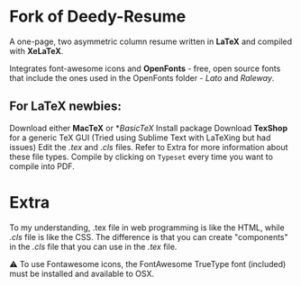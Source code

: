 Fork of Deedy-Resume
=========================

A one-page, two asymmetric column resume written in **LaTeX** and compiled with **XeLaTeX**. 

Integrates font-awesome icons and **OpenFonts** - free, open source fonts that include the ones used in the OpenFonts folder - *Lato* and *Raleway*. 

## For LaTeX newbies:

Download either **MacTeX** or **BasicTeX*
Install package
Download **TexShop** for a generic TeX GUI (Tried using Sublime Text with LaTeXing but had issues)
Edit the *.tex* and *.cls* files. Refer to Extra for more information about these file types.
Compile by clicking on `Typeset` every time you want to compile into PDF.

# Extra
To my understanding, .tex file in web programming is like the HTML, while *.cls* file is like the CSS.
The difference is that you can create "components" in the *.cls* file that you can use in the *.tex* file.

:warning: To use Fontawesome icons, the FontAwesome TrueType font (included) must be installed and available to OSX.

